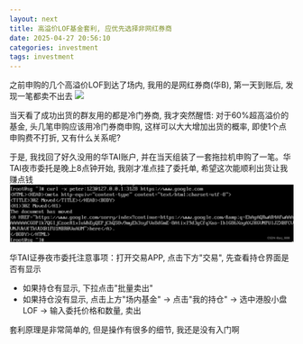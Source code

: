 ```yaml
---
layout: next
title: 高溢价LOF基金套利, 应优先选择非网红券商
date: 2025-04-27 20:56:10
categories: investment
tags: investment
---
```


之前申购的几个高溢价LOF到达了场内, 我用的是网红券商(华B), 第一天到账后, 发现一笔都卖不出去
![](image1.jpg)

当天看了成功出货的群友用的都是冷门券商, 我才突然醒悟: 对于60%超高溢价的基金, 头几笔申购应该用冷门券商申购, 这样可以大大增加出货的概率, 即使1个点申购费不打折, 又有什么关系呢? 

于是, 我找回了好久没用的华TAI账户, 并在当天组装了一套拖拉机申购了一笔。华TAI夜市委托是晚上8点钟开始, 我刚才准点挂了委托单, 希望这次能顺利出货让我赚点钱
![](image2.png)

华TAI证券夜市委托注意事项：打开交易APP, 点击下方"交易", 先查看持仓界面是否有显示

* 如果持仓有显示, 下拉点击"批量卖出"
* 如果持仓没有显示, 点击上方"场内基金" -> 点击"我的持仓" -> 选中港股小盘LOF -> 输入委托价格和数量, 卖出

套利原理是非常简单的, 但是操作有很多的细节, 我还是没有入门啊